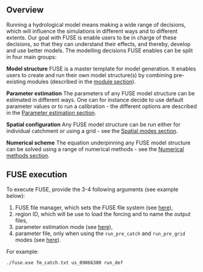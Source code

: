 ## Overview

Running a hydrological model means making a wide range of decisions, which will influence the simulations in different ways and to different extents. Our goal with FUSE is enable users to be in charge of these decisions, so that they can understand their effects, and thereby, develop and use better models. The modelling decisions FUSE enables can be split in four main groups:

**Model structure** FUSE is a master template for model generation. It enables users to create and run their own model structure(s) by combining pre-existing modules (described in the [module section](/modules/1_precip)).

**Parameter estimation** The parameters of any FUSE model structure can be estimated in different ways. One can for instance decide to use default parameter values or to run a calibration - the different options are described in the [Parameter estimation section](/modes/execution_modes).

**Spatial configuration** Any FUSE model structure can be run either for individual catchment or using a grid - see the [Spatial modes section](/modes/spatial_modes).

**Numerical scheme** The equation underpinning any FUSE model structure can be solved using a range of numerical methods - see the [Numerical methods section](/modes/numerical_methods).

## FUSE execution

To execute FUSE, provide the 3-4 following arguments (see example below):

  1. FUSE file manager, which sets the FUSE file system (see [here](/files/file_manager)),
  2. region ID, which will be use to load the forcing and to name the output files,
  3. parameter estimation mode (see [here](/modes/execution_modes)),
  4. parameter file, only when using the `run_pre_catch` and `run_pre_grid` modes (see [here](/modes/execution_modes)).

For example:

```
./fuse.exe fm_catch.txt us_09066300 run_def
```
